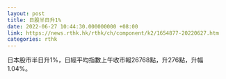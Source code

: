 ```yaml
---
layout: post
title: 日股半日升1%
date: 2022-06-27 10:44:30.000000000 +08:00
link: https://news.rthk.hk/rthk/ch/component/k2/1654877-20220627.htm
categories: rthk
---
```


日本股市半日升1%，日經平均指數上午收市報26768點，升276點，升幅1.04%。
